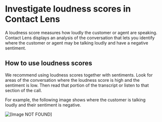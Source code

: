 # Investigate loudness scores in Contact Lens<a name="contact-lens-loudness"></a>

A loudness score measures how loudly the customer or agent are speaking\. Contact Lens displays an analysis of the conversation that lets you identify where the customer or agent may be talking loudly and have a negative sentiment\.

## How to use loudness scores<a name="investigate-loudness-scores"></a>

We recommend using loudness scores together with sentiments\. Look for areas of the conversation where the loudness score is high and the sentiment is low\. Then read that portion of the transcript or listen to that section of the call\. 

For example, the following image shows where the customer is talking loudly and their sentiment is negative\.

![\[Image NOT FOUND\]](http://docs.aws.amazon.com/connect/latest/adminguide/images/contact-lens-amplitude.png)